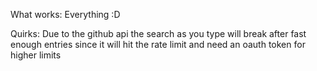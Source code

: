 What works:
Everything :D

Quirks:
Due to the github api the search as you type will break after fast enough entries since it will hit the rate limit and need an oauth token for higher limits

